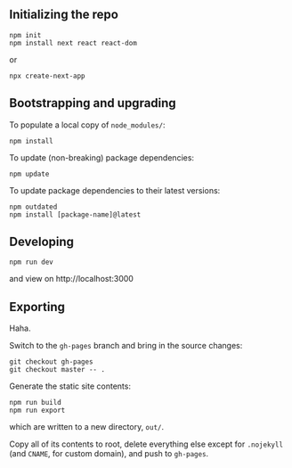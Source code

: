 ## Initializing the repo

```
npm init
npm install next react react-dom
```

or

```
npx create-next-app
```

## Bootstrapping and upgrading

To populate a local copy of `node_modules/`:
```
npm install
```

To update (non-breaking) package dependencies:
```
npm update
```

To update package dependencies to their latest versions:
```
npm outdated
npm install [package-name]@latest
```

## Developing

```
npm run dev
```
and view on http://localhost:3000

## Exporting

Haha.

Switch to the `gh-pages` branch and bring in the source changes:
```
git checkout gh-pages
git checkout master -- .
```

Generate the static site contents:
```
npm run build
npm run export
```
which are written to a new directory, `out/`.

Copy all of its contents to root, delete everything else except for `.nojekyll` (and `CNAME`, for custom domain), and push to `gh-pages`.
